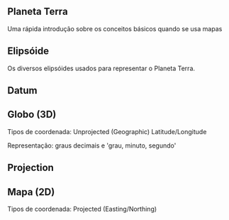 

## Planeta Terra

Uma rápida introdução sobre os conceitos básicos quando se usa mapas

## Elipsóide

Os diversos elipsóides usados para representar o Planeta Terra.

## Datum

## Globo (3D)

Tipos de coordenada: Unprojected (Geographic) Latitude/Longitude

Representação: graus decimais e 'grau, minuto, segundo'

## Projection

## Mapa (2D)

Tipos de coordenada: Projected (Easting/Northing)
